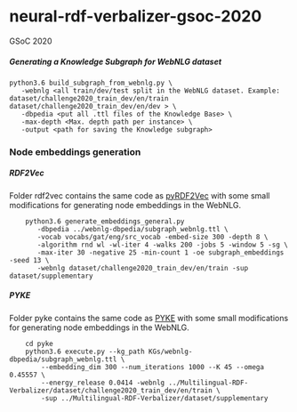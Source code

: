 # neural-rdf-verbalizer-gsoc-2020
GSoC 2020 


##### Generating a Knowledge Subgraph for WebNLG dataset

```
python3.6 build_subgraph_from_webnlg.py \
   -webnlg <all train/dev/test split in the WebNLG dataset. Example: dataset/challenge2020_train_dev/en/train dataset/challenge2020_train_dev/en/dev > \
   -dbpedia <put all .ttl files of the Knowledge Base> \
   -max-depth <Max. depth path per instance> \
   -output <path for saving the Knowledge subgraph>
```
### Node embeddings generation
##### RDF2Vec

Folder rdf2vec contains the same code as [pyRDF2Vec] with some small modifications for generating node embeddings in the WebNLG.

```
    python3.6 generate_embeddings_general.py 
       -dbpedia ../webnlg-dbpedia/subgraph_webnlg.ttl \
       -vocab vocabs/gat/eng/src_vocab -embed-size 300 -depth 8 \
       -algorithm rnd wl -wl-iter 4 -walks 200 -jobs 5 -window 5 -sg \
       -max-iter 30 -negative 25 -min-count 1 -oe subgraph_embeddings -seed 13 \
       -webnlg dataset/challenge2020_train_dev/en/train -sup dataset/supplementary
```

##### PYKE

Folder pyke contains the same code as [PYKE] with some small modifications for generating node embeddings in the WebNLG.

```
    cd pyke
    python3.6 execute.py --kg_path KGs/webnlg-dbpedia/subgraph_webnlg.ttl \
        --embedding_dim 300 --num_iterations 1000 --K 45 --omega 0.45557 \
        --energy_release 0.0414 -webnlg ../Multilingual-RDF-Verbalizer/dataset/challenge2020_train_dev/en/train \
        -sup ../Multilingual-RDF-Verbalizer/dataset/supplementary
```


[pyRDF2Vec]: https://github.com/IBCNServices/pyRDF2Vec
[PYKE]: https://github.com/dice-group/PYKE
